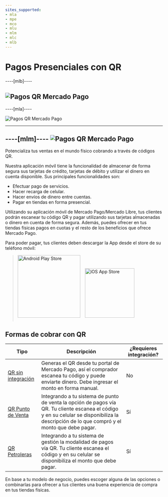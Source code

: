 ```yaml
---
sites_supported:
- mla
- mpe
- mco
- mlu
- mlm
- mlc
- mlb
---
```




# Pagos Presenciales con QR

----[mlb]----

![Pagos QR Mercado Pago](/images/qr_mla2.es.png)
------------
----[mla]----

![Pagos QR Mercado Pago](/images/qr_mla2.es.png)

------------
----[mlm]----
![Pagos QR Mercado Pago](/images/qr_mla2.es.png)
------------


Potencializa tus ventas en el mundo físico cobrando a través de códigos QR.  

Nuestra aplicación móvil tiene la funcionalidad de almacenar de forma segura sus tarjetas de crédito, tarjetas de débito y utilizar el dinero en cuenta disponible. Sus principales funcionalidades son:

* Efectuar pago de servicios.
* Hacer recarga de celular.
* Hacer envíos de dinero entre cuentas.
* Pagar en tiendas en forma presencial.

Utilizando su aplicación móvil de Mercado Pago/Mercado Libre, tus clientes podrán escanear tu código QR y pagar utilizando sus tarjetas almacenadas o dinero en cuenta de forma segura. Además, puedes ofrecer en tus tiendas físicas pagos en cuotas y el resto de los beneficios que ofrece Mercado Pago.

Para poder pagar, tus clientes deben descargar la App desde el store de su teléfono móvil:

> [<img src="/developers/bundles/images/GooglePlayBadge.es.png" alt="Android Play Store" width="200"/>](https://play.google.com/store/apps/details?id=com.mercadopago.wallet&hl=es_419) [<img src="/developers/bundles/images/AppStoreBadge.es.svg" alt="iOS App Store" width="158" style="margin:0.8em"/>](https://itunes.apple.com/ar/app/mercado-pago/id925436649?mt=8)

## Formas de cobrar con QR  

| Tipo                                                         | Descripción                                                  | ¿Requieres integración? |
| ------------------------------------------------------------ | ------------------------------------------------------------ | ----------------------- |
| [QR sin integración](https://www.mercadopago.com.ar/developers/es/guides/qr-code-legacy/qr-static) | Generas el QR desde tu portal de Mercado Pago, así el comprador escanea tu código y puede enviarte dinero. Debe ingresar el monto en forma manual. | No                      |
| [QR Punto de Venta](https://www.mercadopago.com.ar/developers/es/guides/qr-code-legacy/qr-pos) | Integrando a tu sistema de punto de venta la opción de pagos vía QR. Tu cliente escanea el código y en su celular se disponibiliza la descripción de lo que compró y el monto que debe pagar. | Sí                      |
| [QR Petroleras](https://www.mercadopago.com.ar/developers/es/guides/qr-code-legacy/qr-gas-station) | Integrando a tu sistema de gestión la modalidad de pagos vía QR. Tu cliente escanea el código y en su celular se disponibiliza el monto que debe pagar. | Sí                      |

En base a tu modelo de negocio, puedes escoger alguna de las opciones o combinarlas para ofrecer a tus clientes una buena experiencia de compra en tus tiendas físicas.

